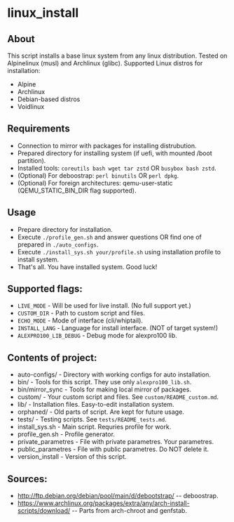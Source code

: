 linux_install
=============

## About
This script installs a base linux system from any linux distribution.
Tested on Alpinelinux (musl) and Archlinux (glibc).
Supported Linux distros for installation:
* Alpine
* Archlinux
* Debian-based distros
* Voidlinux

## Requirements
* Connection to mirror with packages for installing distrubution.
* Prepared directory for installing system (if uefi, with mounted /boot partition).
* Installed tools: `coreutils bash wget tar zstd` OR `busybox bash zstd`.
* (Optional) For deboostrap: `perl binutils` OR `perl dpkg`.
* (Optional) For foreign architectures: qemu-user-static (QEMU_STATIC_BIN_DIR flag supported).

## Usage
* Prepare directory for installation.
* Execute `./profile_gen.sh` and answer questions OR find one of prepared in `./auto_configs`.
* Execute `./install_sys.sh your/profile.sh` using installation profile to install system.
* That's all. You have installed system. Good luck!

## Supported flags:
* `LIVE_MODE` - Will be used for live install. (No full support yet.)
* `CUSTOM_DIR` - Path to custom script and files.
* `ECHO_MODE` - Mode of interface (cli/whiptail).
* `INSTALL_LANG` - Language for install interface. (NOT of target system!)
* `ALEXPRO100_LIB_DEBUG` - Debug mode for alexpro100 lib.

## Contents of project:
* auto-configs/ - Directory with working configs for auto installation.
* bin/ - Tools for this script. They use only `alexpro100_lib.sh`.
* bin/mirror_sync - Tools for making local mirror of packages.
* custom/ - Your custom script and files. See `custom/README_custom.md`.
* lib/ - Installation files. Easy-to-edit installation system.
* orphaned/ - Old parts of script. Are kept for future usage.
* tests/ - Testing scripts. See `tests/README_tests.md`.
* install_sys.sh - Main script. Requries profile for work.
* profile_gen.sh - Profile generator.
* private_parametres - File with private parametres. Your parametres.
* public_parametres - File with public parametres. Do NOT delete it.
* version_install - Version of this script.

## Sources:

* http://ftp.debian.org/debian/pool/main/d/debootstrap/ -- deboostrap.
* https://www.archlinux.org/packages/extra/any/arch-install-scripts/download/ -- Parts from arch-chroot and genfstab.